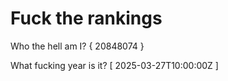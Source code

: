 # Fuck the rankings

Who the hell am I?
{ 20848074 }

What fucking year is it?
[ 2025-03-27T10:00:00Z ]
